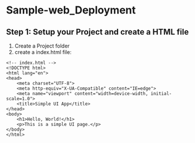 # Sample-web_Deployment
## Step 1: Setup your Project and create a HTML file
1. Create a Project folder
2. create a index.html file:
```
<!-- index.html -->
<!DOCTYPE html>
<html lang="en">
<head>
    <meta charset="UTF-8">
    <meta http-equiv="X-UA-Compatible" content="IE=edge">
    <meta name="viewport" content="width=device-width, initial-scale=1.0">
    <title>Simple UI App</title>
</head>
<body>
    <h1>Hello, World!</h1>
    <p>This is a simple UI page.</p>
</body>
</html>
```
